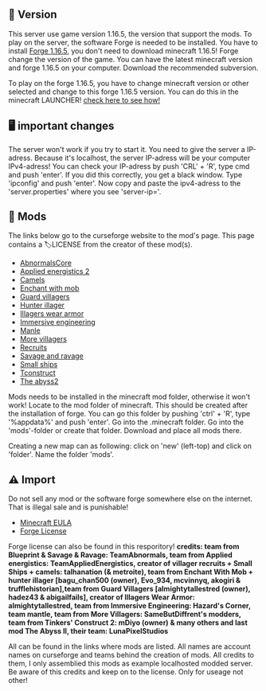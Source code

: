 ## 🚩 Version
This server use game version 1.16.5, the version that support the mods. To play on the server, the software Forge is needed to be installed.
You have to install [Forge 1.16.5](https://files.minecraftforge.net/net/minecraftforge/forge/index_1.16.5.html), you don't need to download minecraft 1.16.5! Forge change the version of the game. You can have the latest minecraft version and forge 1.16.5 on your computer.
Download the recommended subversion.

To play on the forge 1.16.5, you have to change minecraft version or other selected and change to this forge 1.16.5 version. 
You can do this in the minecraft LAUNCHER! [check here to see how!](https://i0.wp.com/www.alphr.com/wp-content/uploads/2021/03/Minecraft-Launcher-3_11_2021-5_13_16-PM.png?resize=690%2C409&ssl=1)


## 🖥 important changes
The server won't work if you try to start it. You need to give the server a IP-adress. Because it's localhost, the server IP-adress will be your computer IPv4-adress!
You can check your IP-adress by push 'CRL' + 'R', type cmd and push 'enter'. If you did this correctly, you get a black window. Type 'ipconfig' and push 'enter'. 
Now copy and paste the ipv4-adress to the 'server.properties' where you see 'server-ip='.

## 📂 Mods
The links below go to the curseforge website to the mod's page. This page contains a 🏷LICENSE from the creator of these mod(s).

- [AbnormalsCore](https://www.curseforge.com/minecraft/mc-mods/blueprint)
- [Applied energistics 2](https://www.curseforge.com/minecraft/mc-mods/applied-energistics-2)
- [Camels](https://www.curseforge.com/minecraft/mc-mods/camels)
- [Enchant with mob](https://www.curseforge.com/minecraft/mc-mods/enchant-with-mob)
- [Guard villagers](https://www.curseforge.com/minecraft/mc-mods/guard-villagers)
- [Hunter illager](https://www.curseforge.com/minecraft/mc-mods/hunterillager)
- [Illagers wear armor](https://www.curseforge.com/minecraft/mc-mods/illagers-wear-armor)
- [Immersive engineering](https://www.curseforge.com/minecraft/mc-mods/immersive-engineering)
- [Manle](https://www.curseforge.com/minecraft/mc-mods/mantle)
- [More villagers](https://www.curseforge.com/minecraft/mc-mods/more-villagers)
- [Recruits](https://www.curseforge.com/minecraft/mc-mods/recruits)
- [Savage and ravage](https://www.curseforge.com/minecraft/mc-mods/savage-and-ravage)
- [Small ships](https://www.curseforge.com/minecraft/mc-mods/small-ships)
- [Tconstruct](https://www.curseforge.com/minecraft/mc-mods/tinkers-construct)
- [The abyss2](https://www.curseforge.com/minecraft/mc-mods/the-abyss-chapter-ii)

Mods needs to be installed in the minecraft mod folder, otherwise it won't work!
Locate to the mod folder of minecraft. This should be created after the installation of forge. You can go this folder by pushing 'ctrl' + 'R', type '%appdata%' and push 'enter'. Go into the .minecraft folder. Go into the 'mods'-folder or create that folder. Download and place all mods there.

Creating a new map can as following: click on 'new' (left-top) and click on 'folder'. Name the folder 'mods'.


## ⚠️ Import
Do not sell any mod or the software forge somewhere else on the internet. That is illegal sale and is punishable!

- [Minecraft EULA](https://www.minecraft.net/en-us/eula)
- [Forge License](https://github.com/digitalbazaar/forge/blob/main/LICENSE)

Forge license can also be found in this resporitory!
**credits: team from Blueprint & Savage & Ravage: TeamAbnormals, team from Applied energistics: TeamAppliedEnergistics, creator of villager recruits + Small Ships + camels: talhanation (& metroite), team from Enchant With Mob + hunter illager
[bagu_chan500 (owner), Evo_934, 
mcvinnyq, akogiri & trufflehistorian],team from Guard Villagers [almightytallestred (owner), hadez43 & abigailfails], creator of Illagers Wear Armor: almightytallestred, team from Immersive Engineering: Hazard's Corner, team mantle, team from More Villagers: SameButDiffrent's modders, team from Tinkers' Construct 2: mDiyo (owner) & many others and last mod The Abyss II, their team: LunaPixelStudios**

All can be found in the links where mods are listed. All names are account names on curseforge and teams behind the creation of mods. All credits to them, I only assemblied this mods as example localhosted modded server. Be aware of this credits and keep on to the license. Only for useage not other!
